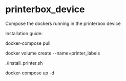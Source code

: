 # printerbox_device
Compose the dockers running in the printerbox device

Installation guide:


docker-compose pull

docker volume create --name=printer_labels

./install_printer.sh

docker-compose up -d

